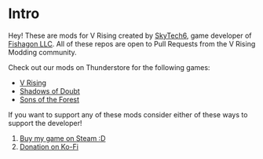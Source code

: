 # Intro
Hey! These are mods for V Rising created by [SkyTech6](https://github.com/SkyTech6), game developer of [Fishagon LLC](https://fishagon.com). All of these repos are open to Pull Requests from the V Rising Modding community. 

Check out our mods on Thunderstore for the following games:
- [V Rising](https://thunderstore.io/c/v-rising/p/skytech6/)
- [Shadows of Doubt](https://thunderstore.io/c/shadows-of-doubt/p/skytech6/)
- [Sons of the Forest](https://thhunderstore.io/c/sons-of-the-forest/p/skytech6/)

If you want to support any of these mods consider either of these ways to support the developer!
1) [Buy my game on Steam :D](https://store.steampowered.com/app/713740/Train_Your_Minibot/)
2) [Donation on Ko-Fi](https://ko-fi.com/skytech6)
